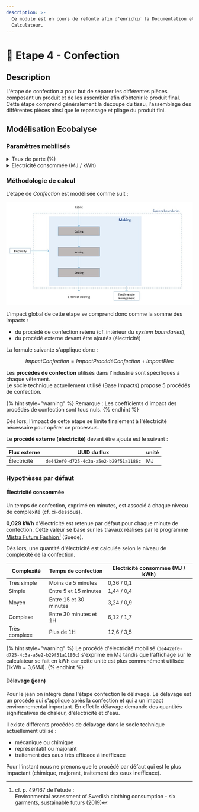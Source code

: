 ```yaml
---
description: >-
  Ce module est en cours de refonte afin d'enrichir la Documentation et le
  Calculateur.
---
```


# 👗 Etape 4 - Confection

## Description

L'étape de confection a pour but de séparer les différentes pièces composant un produit et de les assembler afin d’obtenir le produit final. Cette étape comprend généralement la découpe du tissu, l'assemblage des différentes pièces ainsi que le repassage et pliage du produit fini.

## Modélisation Ecobalyse

### Paramètres mobilisés

<details>

<summary>Taux de perte (%)</summary>

Un taux de perte par défaut est appliqué par type de vêtement.&#x20;

L'utilisateur a la possibilité de modifier ce paramètre dans le calculateur (min = 0% / max = 40%).\


Cf. l'[Explorateur](https://ecobalyse.beta.gouv.fr/#/explore/textile/products) pour les valeurs par défaut.

</details>

<details>

<summary>Electricité consommée  (MJ / kWh)</summary>

Une quantité d'électricité à mobiliser pour actionner le procédé de confection est appliquée par défaut. Cette valeur est définie selon le niveau de complexité de confection associé au vêtement.&#x20;

Cinq options sont possibles :&#x20;

* Très simple (moins de 5 minutes)
* Simple (entre 5 et 15 minutes)
* Moyen (entre 15 et 30 minutes)
* Complexe (entre 30 minutes et 1H)
* Très complexe (plus de 1H)

L'utilisateur a la possibilité de modifier ce paramètre dans le calculateur.&#x20;



Cf. la section _Hypothèses par défaut_ pour plus d'info.

Cf. l'[Explorateur](https://ecobalyse.beta.gouv.fr/#/explore/textile/products) pour les valeurs par défaut.

</details>

### Méthodologie de calcul

L'étape de _Confection_ est modélisée comme suit :

![](<../../.gitbook/assets/Confection (1).PNG>)

L'impact global de cette étape se comprend donc comme la somme des impacts :&#x20;

* du procédé de confection retenu (cf. intérieur du _system boundaries_),
* du procédé externe devant être ajoutés (électricité)

La formule suivante s'applique donc :

$$
ImpactConfection = ImpactProcédéConfection + ImpactElec
$$

Les **procédés de confection** utilisés dans l'industrie sont spécifiques à chaque vêtement. \
Le socle technique actuellement utilisé (Base Impacts) propose 5 procédés de confection.&#x20;

{% hint style="warning" %}
Remarque : Les coefficients d'impact des procédés de confection sont tous nuls.&#x20;
{% endhint %}

Dès lors, l'impact de cette étape se limite finalement à l'électricité nécessaire pour opérer ce processus.&#x20;

Le **procédé externe (électricité)** devant être ajouté est le suivant :

| Flux externe | UUID du flux                           | unité |
| ------------ | -------------------------------------- | ----- |
| Électricité  | `de442ef0-d725-4c3a-a5e2-b29f51a1186c` | MJ    |

### Hypothèses par défaut&#x20;

#### Électricité consommée

Un temps de confection, exprimé en minutes, est associé à chaque niveau de complexité (cf. ci-dessous).

**0,029 kWh** d'électricité est retenue par défaut pour chaque minute de confection. Cette valeur se base sur les travaux réalisés par le programme [Mistra Future Fashion](#user-content-fn-1)[^1] (Suède). &#x20;

Dès lors, une quantité d'électricité est calculée selon le niveau de complexité de la confection.

| Complexité    | Temps de confection    | Electricité consommée (MJ / kWh) |
| ------------- | ---------------------- | -------------------------------- |
| Très simple   | Moins de 5 minutes     | 0,36 / 0,1                       |
| Simple        | Entre 5 et 15 minutes  | 1,44 / 0,4                       |
| Moyen         | Entre 15 et 30 minutes | 3,24 / 0,9                       |
| Complexe      | Entre 30 minutes et 1H | 6,12 / 1,7                       |
| Très complexe | Plus de 1H             | 12,6 / 3,5                       |

{% hint style="warning" %}
Le procédé d'électricité mobilisé  (`de442ef0-d725-4c3a-a5e2-b29f51a1186c`) s'exprime en MJ tandis que l'affichage sur le calculateur se fait en kWh car cette unité est plus communément utilisée (1kWh = 3,6MJ).
{% endhint %}

#### Délavage (jean)&#x20;

Pour le jean on intègre dans l'étape confection le délavage. Le délavage est un procédé qui s'applique après la confection et qui a un impact environnemental important. En effet le délavage demande des quantités significatives de chaleur, d'électricité et d'eau.

Il existe différents procédés de délavage dans le socle technique actuellement utilisé :

* mécanique ou chimique
* représentatif ou majorant
* traitement des eaux très efficace à inefficace

Pour l'instant nous ne prenons que le procédé par défaut qui est le plus impactant (chimique, majorant, traitement des eaux inefficace).

[^1]: cf. p. 49/167 de l'étude : \
    Environmental assessment of Swedish clothing consumption - six garments, sustainable futurs (2019)

